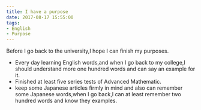 ```yaml
---
title: I have a purpose
date: 2017-08-17 15:55:00
tags: 
- English
- Purpose
---
```


Before I go back to the university,I hope I can finish my purposes.

* Every day learning English words,and when I go back to my college,I should understand more one hundred words and can say an example for it.
* Finished at least five series tests of Advanced Mathematic.
* keep some Japanese articles firmly in mind and also can remember some Japanese words,when I go back,I can at least remember two hundred words and know they examples.